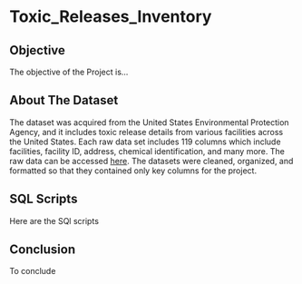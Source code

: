 # Toxic_Releases_Inventory

## Objective
The objective of the Project is...

## About The Dataset
The dataset was acquired from the United States Environmental Protection Agency, and it includes toxic release details from 
various facilities across the United States. Each raw data set includes 119 columns which include facilities, facility ID, address, chemical identification, and many more. The raw data can be accessed [here](https://www.epa.gov/toxics-release-inventory-tri-program/tri-basic-data-files-calendar-years-1987-present#top). The datasets were cleaned, organized, and formatted so that they contained only key columns for the project.

## SQL Scripts
Here are the SQl scripts

## Conclusion
To conclude
